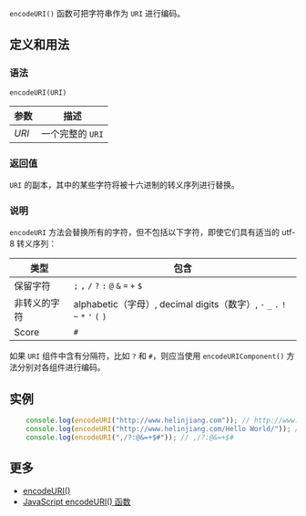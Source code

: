 `encodeURI()` 函数可把字符串作为 `URI` 进行编码。

## 定义和用法

### 语法

`encodeURI(URI)`

| 参数 | 描述 |
| --- | --- |
| _URI_ | 一个完整的 `URI` |

### 返回值

`URI` 的副本，其中的某些字符将被十六进制的转义序列进行替换。

### 说明

`encodeURI` 方法会替换所有的字符，但不包括以下字符，即使它们具有适当的 utf-8 转义序列：

| 类型 | 包含 |
| --- | --- |
| 保留字符 | `;` `,` `/` `?` `:` `@` `&` `=` `+` `$` |
| 非转义的字符 | alphabetic（字母）, decimal digits（数字）, `-` `_` `.` `!` `~` `*` `'` `(` `)` |
| Score | `#` |

如果 `URI` 组件中含有分隔符，比如 `?` 和 `#`，则应当使用 `encodeURIComponent()` 方法分别对各组件进行编码。

## 实例

```javascript 
    console.log(encodeURI("http://www.helinjiang.com")); // http://www.w3school.com.cn
    console.log(encodeURI("http://www.helinjiang.com/Hello World/")); // http://www.helinjiang.com/Hello%20World/
    console.log(encodeURI(",/?:@&=+$#")); // ,/?:@&=+$#
```

## 更多

*   [encodeURI()](https://developer.mozilla.org/zh-CN/docs/Web/JavaScript/Reference/Global_Objects/encodeURI)
*   [JavaScript encodeURI() 函数](http://www.w3school.com.cn/jsref/jsref_encodeuri.asp)